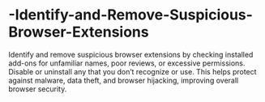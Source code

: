 # -Identify-and-Remove-Suspicious-Browser-Extensions
Identify and remove suspicious browser extensions by checking installed add-ons for unfamiliar names, poor reviews, or excessive permissions. Disable or uninstall any that you don’t recognize or use. This helps protect against malware, data theft, and browser hijacking, improving overall browser security.
